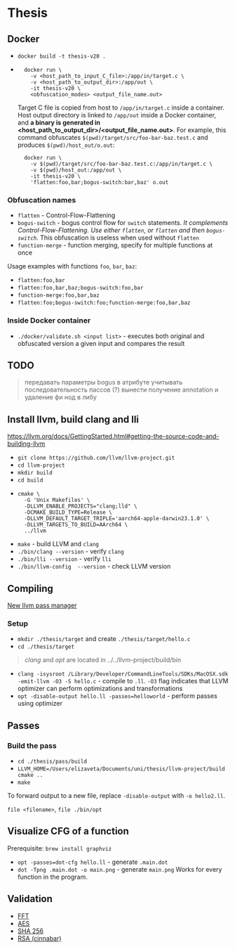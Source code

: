 # Thesis

## Docker
- `docker build -t thesis-v20 .`
- ```shell
    docker run \
      -v <host_path_to_input_C_file>:/app/in/target.c \
      -v <host_path_to_output_dir>:/app/out \
      -it thesis-v20 \
      <obfuscation_modes> <output_file_name.out>
  ```
  Target C file is copied from host to `/app/in/target.c` inside a container. Host output directory is linked
  to `/app/out` inside a Docker container, and **a binary is generated in <host_path_to_output_dir>/<output_file_name.out>**.
  For example, this command obfuscates `$(pwd)/target/src/foo-bar-baz.test.c` and produces `$(pwd)/host_out/o.out`:
  ```shell
    docker run \
      -v $(pwd)/target/src/foo-bar-baz.test.c:/app/in/target.c \
      -v $(pwd)/host_out:/app/out \
      -it thesis-v20 \
      'flatten:foo,bar;bogus-switch:bar,baz' o.out
  ```

### Obfuscation names
- `flatten` - Control-Flow-Flattening
- `bogus-switch` - bogus control flow for `switch` statements. *It complements Control-Flow-Flattening. Use either `flatten`, or `flatten` and then `bogus-switch`.* This obfuscation is useless when used without `flatten`
- `function-merge` - function merging, specify for multiple functions at once

Usage examples with functions `foo`, `bar`, `baz`:
- `flatten:foo,bar`
- `flatten:foo,bar,baz;bogus-switch:foo,bar`
- `function-merge:foo,bar,baz`
- `flatten:foo;bogus-switch:foo;function-merge:foo,bar,baz`

### Inside Docker container

- `./docker/validate.sh <input list>` - executes both original and obfuscated version a given input and compares the result

## TODO

> передавать параметры bogus в атрибуте
> учитывать последовательность пассов (?)
> вынести получение annotation и удаление фи нод в либу

## Install llvm, build clang and lli

https://llvm.org/docs/GettingStarted.html#getting-the-source-code-and-building-llvm

- `git clone https://github.com/llvm/llvm-project.git`
- `cd llvm-project`
- `mkdir build`
- `cd build`
- ```shell
  cmake \
    -G 'Unix Makefiles' \
    -DLLVM_ENABLE_PROJECTS="clang;lld" \
    -DCMAKE_BUILD_TYPE=Release \
    -DLLVM_DEFAULT_TARGET_TRIPLE='aarch64-apple-darwin23.1.0' \
    -DLLVM_TARGETS_TO_BUILD=AArch64 \
    ../llvm
  ```
- `make` - build LLVM and `clang`
- `./bin/clang --version` - verify `clang`
- `./bin/lli --version` - verify `lli`
- `./bin/llvm-config  --version` - check LLVM version

## Compiling

[New llvm pass manager](https://llvm.org/docs/NewPassManager.html)

### Setup

- `mkdir ./thesis/target` and create `./thesis/target/hello.c`
- `cd ./thesis/target`

> _clang_ and _opt_ are located in ../../llvm-project/build/bin

- `clang -isysroot /Library/Developer/CommandLineTools/SDKs/MacOSX.sdk -emit-llvm -O3 -S hello.c` - compile to `.ll`. `-O3` flag indicates that LLVM optimizer can perform optimizations and transformations
- `opt -disable-output hello.ll -passes=helloworld` - perform passes using optimizer

## Passes

### Build the pass
- `cd ./thesis/pass/build`
- `LLVM_HOME=/Users/elizaveta/Documents/uni/thesis/llvm-project/build cmake ..`
- `make`

To forward output to a new file, replace `-disable-output` with `-o hello2.ll`.

`file <filename>`, `file ./bin/opt`

## Visualize CFG of a function
Prerequisite: `brew install graphviz`

- `opt -passes=dot-cfg hello.ll` - generate `.main.dot`
- `dot -Tpng .main.dot -o main.png` - generate `main.png`
Works for every function in the program.

## Validation
- [FFT](https://lloydrochester.com/post/c/example-fft/)
- [AES](https://github.com/kokke/tiny-AES-c)
- [SHA 256](https://github.com/EddieEldridge/SHA256-in-C)
- [RSA (cinnabar)](https://github.com/PascalLG/cinnabar-c)
